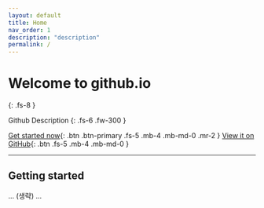 ```yaml
---
layout: default
title: Home
nav_order: 1
description: "description"
permalink: /
---
```


# Welcome to github.io
{: .fs-8 }

Github Description
{: .fs-6 .fw-300 }

[Get started now](#getting-started){: .btn .btn-primary .fs-5 .mb-4 .mb-md-0 .mr-2 } [View it on GitHub](https://github.com/just-the-docs/just-the-docs){: .btn .fs-5 .mb-4 .mb-md-0 }

---

## Getting started
... (생략) ...





